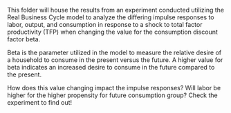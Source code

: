 This folder will house the results from an experiment conducted utilizing the Real Business Cycle 
model to analyze the differing impulse responses to labor, output, and consumption in response to 
a shock to total factor productivity (TFP) when changing the value for the consumption discount
factor beta.

Beta is the parameter utilized in the model to measure the relative desire of a household to 
consume in the present versus the future. A higher value for beta indicates an increased desire
to consume in the future compared to the present.

How does this value changing impact the impulse responses? Will labor be higher for the higher propensity
for future consumption group? Check the experiment to find out!

